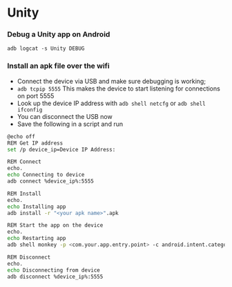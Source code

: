 # Unity

### Debug a Unity app on Android
`adb logcat -s Unity DEBUG`

### Install an apk file over the wifi
* Connect the device via USB and make sure debugging is working;
* `adb tcpip 5555` This makes the device to start listening for connections on port 5555
* Look up the device IP address with `adb shell netcfg` or `adb shell ifconfig`
* You can disconnect the USB now
* Save the following in a script and run
```bash
@echo off
REM Get IP address
set /p device_ip=Device IP Address: 

REM Connect
echo.
echo Connecting to device
adb connect %device_ip%:5555

REM Install
echo.
echo Installing app
adb install -r "<your apk name>".apk

REM Start the app on the device
echo.
echo Restarting app
adb shell monkey -p <com.your.app.entry.point> -c android.intent.category.LAUNCHER 1

REM Disconnect
echo.
echo Disconnecting from device
adb disconnect %device_ip%:5555
```